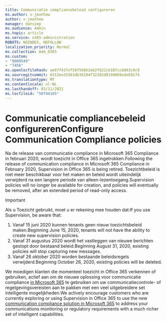 ```yaml
---
title: Communicatie compliancebeleid configureren
ms.author: v-jmathew
author: v-jmathew
manager: dansimp
ms.audience: Admin
ms.topic: article
ms.service: o365-administration
ROBOTS: NOINDEX, NOFOLLOW
localization_priority: Normal
ms.collection: Adm_O365
ms.custom:
- "9000549"
- "7456"
ms.openlocfilehash: ae07f437ef50756862eb2f622cb107ccb003c9c9
ms.sourcegitcommit: 6312ee31561db36104f32282d019d069ede69174
ms.translationtype: MT
ms.contentlocale: nl-NL
ms.lasthandoff: 03/11/2021
ms.locfileid: "50744165"
---
```

# <a name="configure-communication-compliance-policies"></a><span data-ttu-id="273a6-102">Communicatie compliancebeleid configureren</span><span class="sxs-lookup"><span data-stu-id="273a6-102">Configure Communication Compliance policies</span></span>

<span data-ttu-id="273a6-103">Na de release van communicatie compliance in Microsoft 365 Compliance in februari 2020, wordt toezicht in Office 365 ingetrokken.</span><span class="sxs-lookup"><span data-stu-id="273a6-103">Following the release of communication compliance in Microsoft 365 Compliance in February 2020, Supervision in Office 365 is being retired.</span></span> <span data-ttu-id="273a6-104">Toezichtbeleid is niet meer beschikbaar voor het maken en beleid wordt uiteindelijk verwijderd na een langere periode van alleen-lezentoegang.</span><span class="sxs-lookup"><span data-stu-id="273a6-104">Supervision policies will no longer be available for creation, and policies will eventually be removed, after an extended period of read-only access.</span></span>

> [!IMPORTANT]
> <span data-ttu-id="273a6-105">Als u Toezicht gebruikt, moet u er rekening mee houden dat:</span><span class="sxs-lookup"><span data-stu-id="273a6-105">If you use Supervision, be aware that:</span></span>
>
> 1. <span data-ttu-id="273a6-106">Vanaf 15 juni 2020 kunnen tenants geen nieuw toezichtsbeleid maken.</span><span class="sxs-lookup"><span data-stu-id="273a6-106">Beginning June 15, 2020, tenants will not have the ability to create new supervision policies.</span></span>
> 2. <span data-ttu-id="273a6-107">Vanaf 31 augustus 2020 wordt het vastleggen van nieuwe berichten gestopt door bestaand beleid.</span><span class="sxs-lookup"><span data-stu-id="273a6-107">Beginning August 31, 2020, existing policies will stop capturing new messages.</span></span>
> 3. <span data-ttu-id="273a6-108">Vanaf 26 oktober 2020 worden bestaande beleidsregels verwijderd.</span><span class="sxs-lookup"><span data-stu-id="273a6-108">Beginning October 26, 2020, existing policies will be deleted.</span></span>

<span data-ttu-id="273a6-109">We moedigen klanten die momenteel toezicht in Office 365 verkennen of gebruiken, actief aan om de nieuwe oplossing voor communicatie compliance [in Microsoft 365](https://go.microsoft.com/fwlink/?linkid=2128593) te gebruiken om uw communicatiecontrole- of regelgevingsvereisten aan te pakken met een veel uitgebreidere set intelligente mogelijkheden.</span><span class="sxs-lookup"><span data-stu-id="273a6-109">We actively encourage customers who are currently exploring or using Supervision in Office 365 to use the new [communication compliance solution in Microsoft 365](https://go.microsoft.com/fwlink/?linkid=2128593) to address your communications monitoring or regulatory requirements with a much richer set of intelligent capabilities.</span></span>
